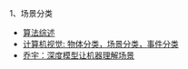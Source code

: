 1、场景分类
* [算法综述](https://blog.csdn.net/ccj_ok/article/details/74157414)
* [计算机视觉: 物体分类，场景分类，事件分类](https://blog.csdn.net/Wayne2019/article/details/78629204)
* [乔宇：深度模型让机器理解场景](https://zhuanlan.zhihu.com/p/29651874?utm_source=wechat_session&utm_medium=social)
